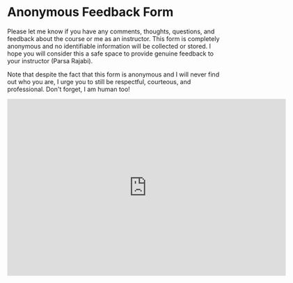 # Anonymous Feedback Form

Please let me know if you have any comments, thoughts, questions, and feedback about the course or me as an instructor. This form is completely anonymous and no identifiable information will be collected or stored. I hope you will consider this a safe space to provide genuine feedback to your instructor (Parsa Rajabi).

Note that despite the fact that this form is anonymous and I will never find out who you are, I urge you to still be respectful, courteous, and professional. Don't forget, I am human too!

<iframe src="https://docs.google.com/forms/d/e/1FAIpQLSeRqrXjGhY1Ec_WGEIpPKNl4Jh-9Wp9kz2E-rKII3wO9we4GQ/viewform?embedded=true" width="640" height="407" frameborder="0" marginheight="0" marginwidth="0">Loading…</iframe>

<!-- <iframe src="https://ubc.ca1.qualtrics.com/jfe/form/SV_5ATZJAhiEFRlwwJ" frameborder="0" width="700" height="650"></iframe> -->